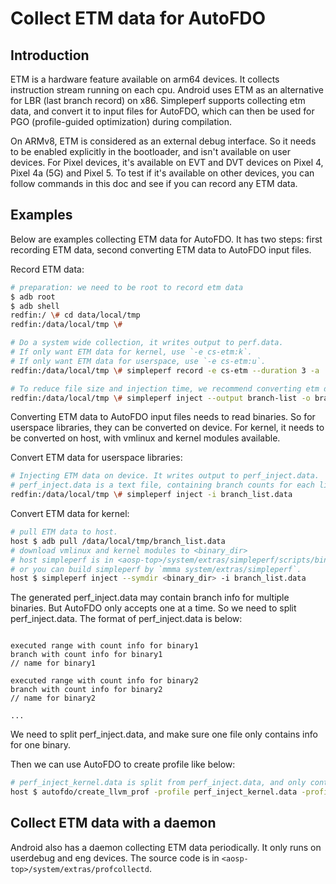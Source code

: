# Collect ETM data for AutoFDO

## Introduction

ETM is a hardware feature available on arm64 devices. It collects instruction stream running on
each cpu. Android uses ETM as an alternative for LBR (last branch record) on x86.
Simpleperf supports collecting etm data, and convert it to input files for AutoFDO, which can
then be used for PGO (profile-guided optimization) during compilation.

On ARMv8, ETM is considered as an external debug interface. So it needs to be enabled explicitly
in the bootloader, and isn't available on user devices. For Pixel devices, it's available on EVT
and DVT devices on Pixel 4, Pixel 4a (5G) and Pixel 5. To test if it's available on other devices,
you can follow commands in this doc and see if you can record any ETM data.

## Examples

Below are examples collecting ETM data for AutoFDO. It has two steps: first recording ETM data,
second converting ETM data to AutoFDO input files.

Record ETM data:

```sh
# preparation: we need to be root to record etm data
$ adb root
$ adb shell
redfin:/ \# cd data/local/tmp
redfin:/data/local/tmp \#

# Do a system wide collection, it writes output to perf.data.
# If only want ETM data for kernel, use `-e cs-etm:k`.
# If only want ETM data for userspace, use `-e cs-etm:u`.
redfin:/data/local/tmp \# simpleperf record -e cs-etm --duration 3 -a

# To reduce file size and injection time, we recommend converting etm data into a protobuf format.
redfin:/data/local/tmp \# simpleperf inject --output branch-list -o branch_list.data
```

Converting ETM data to AutoFDO input files needs to read binaries.
So for userspace libraries, they can be converted on device. For kernel, it needs
to be converted on host, with vmlinux and kernel modules available.

Convert ETM data for userspace libraries:

```sh
# Injecting ETM data on device. It writes output to perf_inject.data.
# perf_inject.data is a text file, containing branch counts for each library.
redfin:/data/local/tmp \# simpleperf inject -i branch_list.data
```

Convert ETM data for kernel:

```sh
# pull ETM data to host.
host $ adb pull /data/local/tmp/branch_list.data
# download vmlinux and kernel modules to <binary_dir>
# host simpleperf is in <aosp-top>/system/extras/simpleperf/scripts/bin/linux/x86_64/simpleperf,
# or you can build simpleperf by `mmma system/extras/simpleperf`.
host $ simpleperf inject --symdir <binary_dir> -i branch_list.data
```

The generated perf_inject.data may contain branch info for multiple binaries. But AutoFDO only
accepts one at a time. So we need to split perf_inject.data.
The format of perf_inject.data is below:

```perf_inject.data format

executed range with count info for binary1
branch with count info for binary1
// name for binary1

executed range with count info for binary2
branch with count info for binary2
// name for binary2

...
```

We need to split perf_inject.data, and make sure one file only contains info for one binary.

Then we can use AutoFDO to create profile like below:

```sh
# perf_inject_kernel.data is split from perf_inject.data, and only contains branch info for [kernel.kallsyms].
host $ autofdo/create_llvm_prof -profile perf_inject_kernel.data -profiler text -binary vmlinux -out a.prof -format binary
```

## Collect ETM data with a daemon

Android also has a daemon collecting ETM data periodically. It only runs on userdebug and eng
devices. The source code is in `<aosp-top>/system/extras/profcollectd`.
